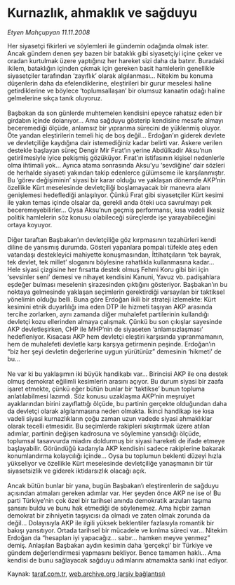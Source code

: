 # Kurnazlık, ahmaklık ve sağduyu

*Etyen Mahçupyan 11.11.2008*

<div class="yazi">Her siyasetçi fikirleri ve söylemleri ile gündemin odağında olmak ister. Ancak gündem denen şey bazen bir bataklık gibi siyasetçiyi içine çeker ve oradan kurtulmak üzere yaptığınız her hareket sizi daha da batırır. Buradaki ikilem, bataklığın içinden çıkmak için gereken basit hamlelerin genellikle siyasetçiler tarafından ‘zayıflık’ olarak algılanması... Nitekim bu konuma düşenlerin daha da efelendiklerine, eleştirileri bir gurur meselesi haline getirdiklerine ve böylece ‘toplumsallaşan’ bir olumsuz kanaatin odağı haline gelmelerine sıkça tanık oluyoruz. <br/><br/>Başbakan da son günlerde muhtemelen kendisini epeyce rahatsız eden bir girdabın içinde dolanıyor... Ama sağduyu gösterip kendisine mesafe almayı beceremediği ölçüde, anlamsız bir yıpranma sürecini de yüklenmiş oluyor. Öte yandan eleştirilerin temeli hiç de boş değil... Erdoğan’ın giderek devlete ve devletçiliğe kaydığına dair istemediğiniz kadar belirti var. Askere verilen destekle başlayan süreç Dengir Mir Fırat’ın yerine Abdülkadir Aksu’nun getirilmesiyle iyice pekişmiş gözüküyor. Fırat’ın istifasının kişisel nedenlerle olma ihtimali yok... Ayrıca atama sonrasında Aksu’yu ‘sevdiğine’ dair sözleri de herhalde siyaseti yakından takip edenlerce gülümseme ile karşılanmıştır. Bu ‘görev değişiminin’ siyasi bir karar olduğu ve yaklaşan dönemde AKP’nin özellikle Kürt meselesinde devletçiliği boşlamayacak bir manevra alanı genişlemesi hedeflediği anlaşılıyor. Çünkü Fırat gibi siyasetçiler Kürt kesimi ile yakın temas içinde olsalar da, gerekli anda öteki uca savrulmayı pek beceremeyebilirler... Oysa Aksu’nun geçmiş performansı, kısa vadeli ilkesiz politik hamlelerin söz konusu olabileceği süreçlerde işe yarayabileceğini ortaya koyuyor. <br/><br/>Diğer taraftan Başbakan’ın devletçiliğe göz kırpmasının tezahürleri kendi diline de yansımış durumda. Gösteri yapanlara pompalı tüfekle ateş eden vatandaşı destekleyici mahiyette konuşmasından, İttihatçıların ‘tek bayrak, tek devlet, tek millet’ sloganını böylesine rahatlıkla kullanmasına kadar... Hele siyasi çizgisine her fırsatta destek olmuş Fehmi Koru gibi biri için ‘sevsinler seni’ demesi ve nihayet kendisini Kanuni, Yavuz vb. padişahlara eşdeğer bulması meselenin şirazesinden çıktığını gösteriyor. Başbakan’ın bu noktaya gelmesinde yaklaşan seçimlerin gerektirdiği varsayılan bir taktiksel yönelimin olduğu belli. Buna göre Erdoğan ikili bir strateji izlemekte: Kürt kesimini etnik duyarlılığı ima eden DTP ile hizmeti taşıyan AKP arasında tercihe zorlarken, aynı zamanda diğer muhalefet partilerinin kullandığı devletçi kozu ellerinden almaya çalışmak. Çünkü bu son çıkışlar sayesinde AKP devletleşirken, CHP ile MHP’nin de siyaseten ‘anlamsızlaşması’ hedefleniyor. Kısacası AKP hem devletçi eleştiri karşısında yıpranmamanın, hem de muhalefeti devletle karşı karşıya getirmenin peşinde. Erdoğan’ın “biz her şeyi devletin değerlerine uygun yürütürüz” demesinin ‘hikmeti’ de bu... <br/><br/>Ne var ki bu yaklaşımın iki büyük handikabı var... Birincisi AKP ile ona destek olmuş demokrat eğilimli kesimlerin arasını açıyor. Bu durum siyasi bir zaafa işaret etmekte, çünkü eğer bütün bunlar bir ‘taktikse’ bunun topluma anlatılabilmesi lazımdı. Söz konusu uzaklaşma AKP’nin meşruiyet ayaklarından birini zayıflattığı ölçüde, bu partinin gerçekte olduğundan daha da devletçi olarak algılanmasına neden olmakta. İkinci handikap ise kısa vadeli siyasi kurnazlıkların çoğu zaman uzun vadede siyasi ahmaklıklar olarak tecelli etmesidir. Bu seçimlerde rakipleri sıkıştırmak üzere atılan adımlar, partinin değişen kadrosuna ve söylemine yansıdığı ölçüde, toplumsal tasavvurda miadını doldurmuş bir siyasi hareketi de ifade etmeye başlayabilir. Göründüğü kadarıyla AKP kendisini sadece rakiplerine bakarak konumlandırma kolaycılığı içinde... Oysa bu toplumun beklenti düzeyi hızla yükseliyor ve özellikle Kürt meselesinde devletçiliğe yanaşmanın bir tür siyasetsizlik ve giderek iktidarsızlık olacağı açık. <br/><br/>Ancak bütün bunlar bir yana, bugün Başbakan’ı eleştirenlerin de sağduyu açısından atmaları gereken adımlar var. Her şeyden önce AKP ne ise o! Bu parti Türkiye’nin çok özel bir tarihsel anında demokratik arzuları taşıma şansını buldu ve bunu hak etmediği de söylenemez. Ama hiçbir zaman demokrat bir zihniyetin taşıyıcısı da olmadı ve zaten olmak zorunda da değil... Dolayısıyla AKP ile ilgili yüksek beklentiler fazlasıyla romantik bir bakışı yansıtıyor. Ortada tarihsel bir mücadele ve kırılma süreci var... Nitekim Erdoğan da “hesapları iyi yapacağız... sabır... hamken meyve yenmez” demiş. Anlaşılan Başbakan aydın kesimin daha ‘gerçekçi’ bir Türkiye ve gündem değerlendirmesi yapmasını bekliyor. Bence tamamen haklı... Ama kendisi de bunu sağlayacak sağduyu adımlarını atmamakta sanki inat ediyor.</div>

Kaynak: [taraf.com.tr](http://www.taraf.com.tr:80/etyen-mahcupyan/makale-kurnazlik-ahmaklik-ve-sagduyu.htm), [web.archive.org (arşiv bağlantısı)](http://web.archive.org/web/20100521013411/http://www.taraf.com.tr:80/etyen-mahcupyan/makale-kurnazlik-ahmaklik-ve-sagduyu.htm)
